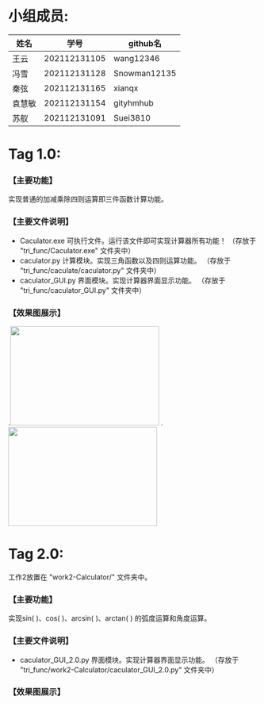 # 小组成员:    

| 姓名 | 学号 | github名 |  
| --- | --- | --- |  
| 王云 | 202112131105 | wang12346 |  
| 冯雪 | 202112131128 | Snowman12135 |  
| 秦弦 | 202112131165 | xianqx |    
| 袁慧敏 | 202112131154 | gityhmhub |   
| 苏舣 | 202112131091 | Suei3810 |    


# Tag 1.0:           
### 【主要功能】           
实现普通的加减乘除四则运算即三件函数计算功能。         

### 【主要文件说明】   
  * Caculator.exe 可执行文件。运行该文件即可实现计算器所有功能！    （存放于 "tri_func/Caculator.exe" 文件夹中）     
  * caculator.py 计算模块。实现三角函数以及四则运算功能。    （存放于 "tri_func/caculate/caculator.py" 文件夹中）           
  * caculator_GUI.py 界面模块。实现计算器界面显示功能。     （存放于 "tri_func/caculator_GUI.py" 文件夹中）     
     
### 【效果图展示】         
.<img src="https://github.com/CQU-group/tri_func/tree/main/Screenshots/6c5588673923dd47.png" width="300" height="200" />
.<img src="https://github.com/CQU-group/tri_func/tree/main/Screenshots/2.png" width="300" height="200" />

# Tag 2.0:     
  工作2放置在 "work2-Calculator/" 文件夹中。       
  ### 【主要功能】      
  实现sin( )、cos( )、arcsin( )、arctan( ) 的弧度运算和角度运算。       
  
  ### 【主要文件说明】              
  * caculator_GUI_2.0.py 界面模块。实现计算器界面显示功能。   （存放于 "tri_func/work2-Calculator/caculator_GUI_2.0.py" 文件夹中）    
  
  ### 【效果图展示】 
  
